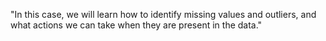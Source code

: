 "In this case, we will learn how to identify missing values and outliers,
and what actions we can take when they are present in the data."
